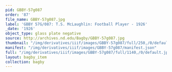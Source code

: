 ```yaml
---
pid: GBBY-57g087
order: '87'
file_name: GBBY-57g087.jpg
label: 'GBBY 57G/087: T.S. McLaughlin: Football Player - 1926'
_date: '1926'
object_type: glass plate negative
source: http://archives.nd.edu/Bagby/GBBY-57g087.jpg
thumbnail: "/img/derivatives/iiif/images/GBBY-57g087/full/250,/0/default.jpg"
manifest: "/img/derivatives/iiif/images/GBBY-57g087/manifest.json"
full: "/img/derivatives/iiif/images/GBBY-57g087/full/1140,/0/default.jpg"
layout: bagby_item
collection: bagby
---
```

